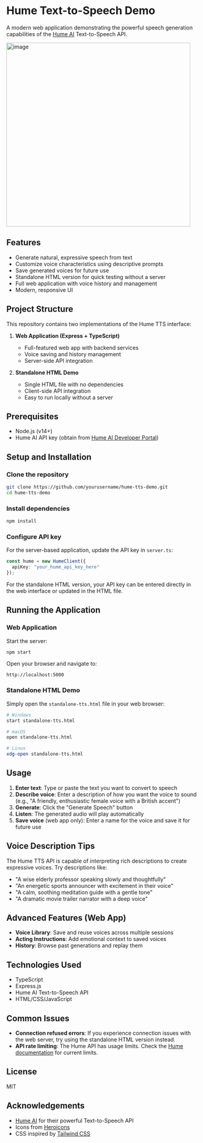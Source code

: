 # Hume Text-to-Speech Demo

A modern web application demonstrating the powerful speech generation capabilities of the [Hume AI](https://hume.ai/) Text-to-Speech API.

<img width="481" alt="image" src="https://github.com/user-attachments/assets/d4472e92-400d-4cbe-890c-ddd86727955c" />


## Features

- Generate natural, expressive speech from text
- Customize voice characteristics using descriptive prompts
- Save generated voices for future use
- Standalone HTML version for quick testing without a server
- Full web application with voice history and management
- Modern, responsive UI

## Project Structure

This repository contains two implementations of the Hume TTS interface:

1. **Web Application (Express + TypeScript)**
   - Full-featured web app with backend services
   - Voice saving and history management
   - Server-side API integration

2. **Standalone HTML Demo**
   - Single HTML file with no dependencies
   - Client-side API integration
   - Easy to run locally without a server

## Prerequisites

- Node.js (v14+)
- Hume AI API key (obtain from [Hume AI Developer Portal](https://dev.hume.ai/))

## Setup and Installation

### Clone the repository

```bash
git clone https://github.com/yourusername/hume-tts-demo.git
cd hume-tts-demo
```

### Install dependencies

```bash
npm install
```

### Configure API key

For the server-based application, update the API key in `server.ts`:

```typescript
const hume = new HumeClient({ 
  apiKey: "your_hume_api_key_here"
});
```

For the standalone HTML version, your API key can be entered directly in the web interface or updated in the HTML file.

## Running the Application

### Web Application

Start the server:

```bash
npm start
```

Open your browser and navigate to:
```
http://localhost:5000
```

### Standalone HTML Demo

Simply open the `standalone-tts.html` file in your web browser:

```bash
# Windows
start standalone-tts.html

# macOS
open standalone-tts.html

# Linux
xdg-open standalone-tts.html
```

## Usage

1. **Enter text**: Type or paste the text you want to convert to speech
2. **Describe voice**: Enter a description of how you want the voice to sound (e.g., "A friendly, enthusiastic female voice with a British accent")
3. **Generate**: Click the "Generate Speech" button
4. **Listen**: The generated audio will play automatically
5. **Save voice** (web app only): Enter a name for the voice and save it for future use

## Voice Description Tips

The Hume TTS API is capable of interpreting rich descriptions to create expressive voices. Try descriptions like:

- "A wise elderly professor speaking slowly and thoughtfully"
- "An energetic sports announcer with excitement in their voice"
- "A calm, soothing meditation guide with a gentle tone"
- "A dramatic movie trailer narrator with a deep voice"

## Advanced Features (Web App)

- **Voice Library**: Save and reuse voices across multiple sessions
- **Acting Instructions**: Add emotional context to saved voices
- **History**: Browse past generations and replay them

## Technologies Used

- TypeScript
- Express.js
- Hume AI Text-to-Speech API
- HTML/CSS/JavaScript

## Common Issues

- **Connection refused errors**: If you experience connection issues with the web server, try using the standalone HTML version instead.
- **API rate limiting**: The Hume API has usage limits. Check the [Hume documentation](https://dev.hume.ai/docs/text-to-speech-tts/overview) for current limits.

## License

MIT

## Acknowledgements

- [Hume AI](https://hume.ai/) for their powerful Text-to-Speech API
- Icons from [Heroicons](https://heroicons.com/)
- CSS inspired by [Tailwind CSS](https://tailwindcss.com/) 
